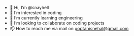 - 👋 Hi, I’m @snayhell
- 👀 I’m interested in coding
- 🌱 I’m currently learning engineering
- 💞️ I’m looking to collaborate on coding projects
- 📫 How to reach me via mail on poptanisnehal@gmail.com

<!---
snayhell/snayhell is a ✨ special ✨ repository because its `README.md` (this file) appears on your GitHub profile.
You can click the Preview link to take a look at your changes.
--->
